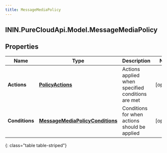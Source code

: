 ```yaml
---
title: MessageMediaPolicy
---
```

## ININ.PureCloudApi.Model.MessageMediaPolicy

## Properties

|Name | Type | Description | Notes|
|------------ | ------------- | ------------- | -------------|
| **Actions** | [**PolicyActions**](PolicyActions.html) | Actions applied when specified conditions are met | [optional] |
| **Conditions** | [**MessageMediaPolicyConditions**](MessageMediaPolicyConditions.html) | Conditions for when actions should be applied | [optional] |
{: class="table table-striped"}


